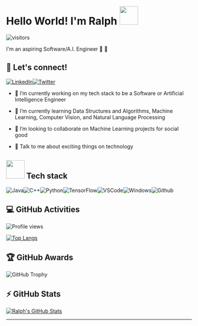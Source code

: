 # Hello World! I'm Ralph <img src = "https://raw.githubusercontent.com/MartinHeinz/MartinHeinz/master/wave.gif" width = 50px>

![visitors](https://visitor-badge.glitch.me/badge?page_id=ralphcajipe.ralphcajipe)

I'm an aspiring Software/A.I. Engineer :brain: :robot:

## :handshake: Let's connect!
[![LinkedIn](https://img.shields.io/badge/linkedin-%230077B5.svg?&style=for-the-badge&logo=linkedin&logoColor=white)](https://linkedin.com/in/ralphcajipe)[![Twitter](https://img.shields.io/badge/twitter-%231DA1F2.svg?&style=for-the-badge&logo=twitter&logoColor=white)](https://twitter.com/ralf_on_ai) 

- 🔭 I’m currently working on my tech stack to be a Software or Artificial Intelligence Engineer

- 🌱 I’m currently learning Data Structures and Algorithms, Machine Learning, Computer Vision, and Natural Language Processing 

- 👯 I’m looking to collaborate on Machine Learning projects for social good 

- 💬 Talk to me about exciting things on technology

## <img src = "https://media2.giphy.com/media/QssGEmpkyEOhBCb7e1/giphy.gif?cid=ecf05e47a0n3gi1bfqntqmob8g9aid1oyj2wr3ds3mg700bl&rid=giphy.gif" width = 50px> Tech stack
![Java](https://img.icons8.com/color/50/000000/java-coffee-cup-logo.png)![C++](https://img.icons8.com/color/50/000000/java-coffee-cup-logo.png)![Python](https://img.icons8.com/color/35/000000/python.png)![TensorFlow](https://img.icons8.com/color/48/000000/tensorflow.png)![VSCode](https://img.icons8.com/color/30/visual-studio-code-2019.png)![Windows](https://img.icons8.com/color/30/windows-10.png)![Github](https://img.icons8.com/material-outlined/30/github.png)

## :computer: GitHub Activities
![Profile views](https://gpvc.arturio.dev/ralphcajipe)

[![Top Langs](https://github-readme-stats.vercel.app/api/top-langs/?username=ralphcajipe&layout=compact)](https://github.com/ralphcajipe/github-readme-stats)

## :trophy: GitHub Awards
![GitHub Trophy](https://github-profile-trophy.vercel.app/?username=ralphcajipe)

## :zap: GitHub Stats
[![Ralph's GitHub Stats](https://github-readme-stats.vercel.app/api?username=ralphcajipe)](https://github.com/ralphcajipe/github-readme-stats)

---


